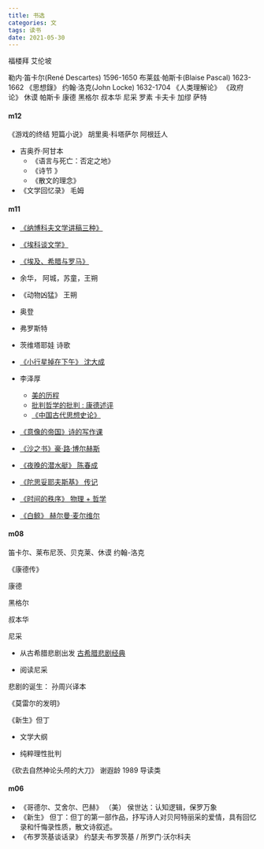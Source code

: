```yaml
---
title: 书选
categories: 文
tags: 读书
date: 2021-05-30
---
```


福楼拜
艾伦坡

勒内·笛卡尔(René Descartes)         1596-1650
布莱兹‧帕斯卡(Blaise Pascal)        1623-1662   《思想錄》
约翰·洛克(John Locke)               1632-1704   《人类理解论》    《政府论》
休谟
帕斯卡
康德
黑格尔
叔本华
尼采
罗素
卡夫卡
加缪
萨特

#### m12

《游戏的终结  短篇小说》 胡里奥·科塔萨尔 阿根廷人 

- 吉奥乔·阿甘本
    - 《语言与死亡：否定之地》 
    - 《诗节 》
    - 《散文的理念》
- 《文学回忆录》 毛姆




#### m11


- [《纳博科夫文学讲稿三种》](https://book.douban.com/subject/30193588/)
- [《埃科谈文学》](https://book.douban.com/subject/25889903/)
- [《埃及、希腊与罗马》](https://book.douban.com/subject/34970398/)
- 余华， 阿城，苏童，王朔
- 《动物凶猛》 王朔

- 奥登
- 弗罗斯特
- 茨维塔耶娃  诗歌

- [《小行星掉在下午》 沈大成](https://book.douban.com/subject/34907855/)
- 李泽厚
    - [美的历程](https://book.douban.com/subject/3410718/)
    - [批判哲学的批判 : 康德述评](https://book.douban.com/subject/2302817/)
    - [《中国古代思想史论》](https://book.douban.com/subject/3117247/)
- [《意像的帝国》诗的写作课](https://book.douban.com/subject/35539716/)
- [《沙之书》豪·路·博尔赫斯](https://book.douban.com/subject/25796049/)
- [《夜晚的潜水艇》 陈春成](https://book.douban.com/subject/35005045/)
- [《陀思妥耶夫斯基》 传记](https://book.douban.com/subject/34394911/)
- [《时间的秩序》 物理 + 哲学](https://book.douban.com/subject/33424487/)
- [《白鲸》 赫尔曼·麦尔维尔](https://book.douban.com/subject/2170030/)

#### m08

笛卡尔、莱布尼茨、贝克莱、休谟  约翰-洛克

《康德传》

康德

黑格尔

叔本华

尼采

- 从古希腊悲剧出发
[古希腊悲剧经典](https://book.douban.com/subject/1467508/)

- 阅读尼采

悲剧的诞生： 孙周兴译本

《莫雷尔的发明》

《新生》但丁

- 文学大纲

- 纯粹理性批判

《砍去自然神论头颅的大刀》 谢遐龄 1989 导读类

#### m06

- 《哥德尔、艾舍尔、巴赫》 （美） 侯世达：认知逻辑，保罗万象
- 《新生》 但丁：但丁的第一部作品，抒写诗人对贝阿特丽采的爱情，具有回忆录和忏悔录性质，散文诗叙述。
- 《布罗茨基谈话录》  约瑟夫·布罗茨基 / 所罗门·沃尔科夫



